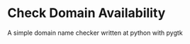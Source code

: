 Check Domain Availability
=========================
A simple domain name checker written at python with pygtk